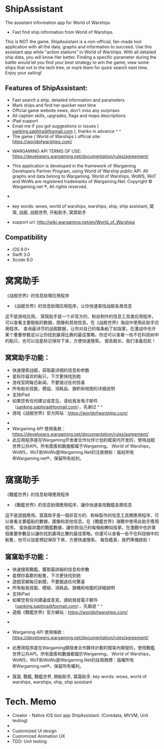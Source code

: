 # ShipAssistant
The assistant information app for World of Warships

- Fast find ship information from World of Warships.

This is NOT the game. ShipAssistant is a non-official, fan-made tool application with all the data, graphs and information to succeed. Use this assistant app while "action stations" in World of Warships. 
With all detailed ship data, you will know Her better. Finding a specific parameter during the battle would let you find your best strategy to win the game; view some ships that not in the tech tree, or mark them for quick search next time.
Enjoy your sailing!

## Features of ShipAssistant: 
- Fast search a ship, detailed information and parameters
- Mark ships and find her quicker next time
- Official game website news, don't miss any surprises
- All captain skills, upgrades, flags and maps descriptions
- iPad support
- Email me if you got suggestions or issues ( sanking.saphira@foxmail.com ), thanks in advance ^ ^
- The game ( World of Warships ) official site: https://worldofwarships.com/

* WARGAMING API TERMS OF USE: https://developers.wargaming.net/documentation/rules/agreement/
* This application is developed in the framework of Wargaming Developers Partner Program, using World of Warship public API. All graphs and data belong to Wargaming. World of Warships, WoWS, WoT and WoWs are registered trademarks of Wargaming.Net: Copyright © Wargaming.net ®, All rights reserved.

* 
* key words: wows, world of warships, warships, ship, ship assistant, 窝窝, 战舰, 战舰世界, 开船助手, 窝窝助手
* support url: http://wiki.wargaming.net/en/World_of_Warships

## Compatibility
- iOS 9.0+
- Swift 3.0
- Xcode 8.0

#
# 窝窝助手
《战舰世界》的信息助理应用程序

- 《战舰世界》的信息助理应用程序，让你快速查找战舰各类信息

这不是游戏应用。 窝窝助手是一个非官方的、粉丝制作的信息工具类应用程序，可以查看主要舰船的数据，图像和其他信息。在《战舰世界》海战中使用此助手应用程序。
查询最详尽的战舰数据，让你对自己的每条船了如指掌。在激战中也许某个重要参数足以让你找到赢得比赛的最佳策略。你还可以查看一些不在科技树中的船只，也可以加星标记保存下来，方便快速搜索。
报告舰长，我们准备启航！

## 窝窝助手功能：
- 快速搜索战舰，获取最详细的信息和参数
- 星标你喜欢的船只，下次更快找到她
- 游戏官网每日新闻，不要错过任何惊喜
- 所有船长技能、模组、消耗品、旗帜和地图的详细说明
-  支持iPad
- 如果您有任何建议或意见，请给我发电子邮件（sanking.saphira@foxmail.com），先谢过 ^ ^
- 游戏《战舰世界》官方网站：https://worldofwarships.com/
* 
* Wargaming API 使用条款：https://developers.wargaming.net/documentation/rules/agreement/
* 此应用程序是在Wargaming开发者合作伙伴计划的框架内开发的，使用战舰世界公共API。所有图表和数据都属于Wargaming。 World of Warships，WoWS，WoT和WoWs是Wargaming.Net的注册商标：版权所有©Wargaming.net®，保留所有权利。


#
# 窩窩助手
《戰艦世界》的信息助理應用程序

- 《戰艦世界》的信息助理應用程序，讓你快速查找戰艦各類信息

這不是遊戲應用。窩窩助手是一個非官方的、粉絲製作的信息工具類應用程序，可以查看主要艦船的數據，圖像和其他信息。在《戰艦世界》海戰中使用此助手應用程序。
查詢最詳盡的戰艦數據，讓你對自己的每條船瞭如指掌。在激戰中也許某個重要參數足以讓你找到贏得比賽的最佳策略。你還可以查看一些不在科技樹中的船隻，也可以加星標記保存下來，方便快速搜索。
報告艦長，我們準備啟航！

## 窩窩助手功能：
- 快速搜索戰艦，獲取最詳細的信息和參數
- 星標你喜歡的船隻，下次更快找到她
- 遊戲官網每日新聞，不要錯過任何驚喜
- 所有船長技能、模組、消耗品、旗幟和地圖的詳細說明
- 支持iPad
- 如果您有任何建議或意見，請給我發電子郵件（sanking.saphira@foxmail.com），先謝過 ^ ^
- 遊戲《戰艦世界》官方網站：https://worldofwarships.com/
* 
* Wargaming API 使用條款：https://developers.wargaming.net/documentation/rules/agreement/
* 此應用程序是在Wargaming開發者合作夥伴計劃的框架內開發的，使用戰艦世界公共API。所有圖表和數據都屬於Wargaming。 World of Warships，WoWS，WoT和WoWs是Wargaming.Net的註冊商標：版權所有©Wargaming.net®，保留所有權利。


* 窩窩, 戰艦, 戰艦世界, 開船助手, 窩窩助手, key words: wows, world of warships, warships, ship, ship assistant

# Tech. Memo
- Creator - Native iOS tool app ShipAssistant. (Coredata, MVVM, Unit testing)
- 
- Customized UI design
- Customized Animation UX
- TDD: Unit testing
